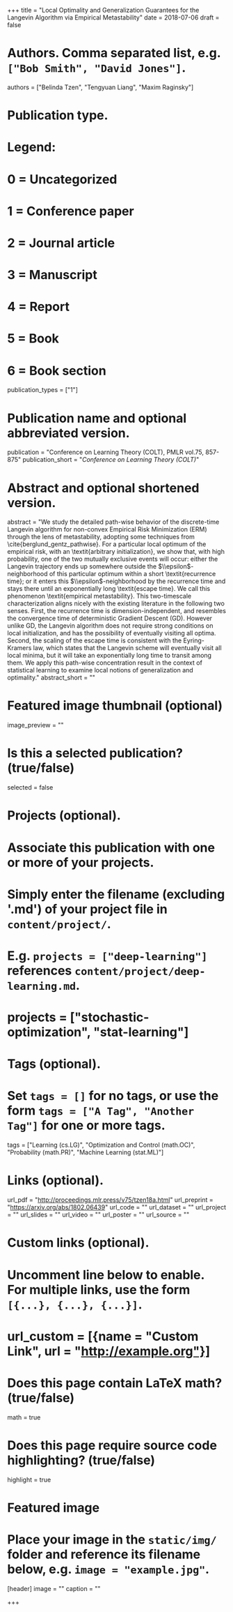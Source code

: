 +++
title = "Local Optimality and Generalization Guarantees for the Langevin Algorithm via Empirical Metastability"
date = 2018-07-06
draft = false

# Authors. Comma separated list, e.g. `["Bob Smith", "David Jones"]`.
authors = ["Belinda Tzen", "Tengyuan Liang", "Maxim Raginsky"]

# Publication type.
# Legend:
# 0 = Uncategorized
# 1 = Conference paper
# 2 = Journal article
# 3 = Manuscript
# 4 = Report
# 5 = Book
# 6 = Book section
publication_types = ["1"]

# Publication name and optional abbreviated version.
publication = "Conference on Learning Theory (COLT), PMLR vol.75, 857-875"
publication_short = "*Conference on Learning Theory (COLT)*"

# Abstract and optional shortened version.
abstract = "We study the detailed path-wise behavior of the discrete-time Langevin algorithm for non-convex Empirical Risk Minimization (ERM) through the lens of metastability, adopting some techniques from \\cite{berglund_gentz_pathwise}. For a particular local optimum of the empirical risk, with an \\textit{arbitrary initialization}, we show that, with high probability, one of the two mutually exclusive events will occur: either the Langevin trajectory ends up somewhere outside the $\\epsilon$-neighborhood of this particular optimum within a short \\textit{recurrence time}; or it enters this $\\epsilon$-neighborhood by the recurrence time and stays there until an exponentially long \\textit{escape time}. We call this phenomenon \\textit{empirical metastability}. This two-timescale characterization aligns nicely with the existing literature in the following two senses. First, the recurrence time is dimension-independent, and resembles the convergence time of deterministic Gradient Descent (GD). However unlike GD, the Langevin algorithm does not require strong conditions on local initialization, and has the possibility of eventually visiting all optima. Second, the scaling of the escape time is consistent with the Eyring-Kramers law, which states that the Langevin scheme will eventually visit all local minima, but it will take an exponentially long time to transit among them. We apply this path-wise concentration result in the context of statistical learning to examine local notions of generalization and optimality."
abstract_short = ""

# Featured image thumbnail (optional)
image_preview = ""

# Is this a selected publication? (true/false)
selected = false

# Projects (optional).
#   Associate this publication with one or more of your projects.
#   Simply enter the filename (excluding '.md') of your project file in `content/project/`.
#   E.g. `projects = ["deep-learning"]` references `content/project/deep-learning.md`.
#   projects = ["stochastic-optimization", "stat-learning"]

# Tags (optional).
#   Set `tags = []` for no tags, or use the form `tags = ["A Tag", "Another Tag"]` for one or more tags.
tags = ["Learning (cs.LG)", "Optimization and Control (math.OC)", "Probability (math.PR)", "Machine Learning (stat.ML)"]

# Links (optional).
url_pdf = "http://proceedings.mlr.press/v75/tzen18a.html"
url_preprint = "https://arxiv.org/abs/1802.06439"
url_code = ""
url_dataset = ""
url_project = ""
url_slides = ""
url_video = ""
url_poster = ""
url_source = ""

# Custom links (optional).
#   Uncomment line below to enable. For multiple links, use the form `[{...}, {...}, {...}]`.
# url_custom = [{name = "Custom Link", url = "http://example.org"}]

# Does this page contain LaTeX math? (true/false)
math = true

# Does this page require source code highlighting? (true/false)
highlight = true

# Featured image
# Place your image in the `static/img/` folder and reference its filename below, e.g. `image = "example.jpg"`.
[header]
image = ""
caption = ""

+++
